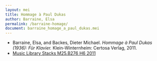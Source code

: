 ```yaml
---
layout: mei
title: Hommage à Paul Dukas
author: Barraine, Elsa
permalink: /barraine-homage/
document: barraine_homage_a_paul_dukas.mei 
---
```


- Barraine, Elsa, and Backes, Dieter Michael. *Hommage à Paul Dukas (1936): Für Klavier.* Klein-Winternheim: Certosa Verlag, 2011.
- <a href="https://tufts-primo.hosted.exlibrisgroup.com/permalink/f/bnf7qa/01TUN_ALMA2191661660003851" target="_blank">Music Library Stacks M25.B276 H6 2011</a>

